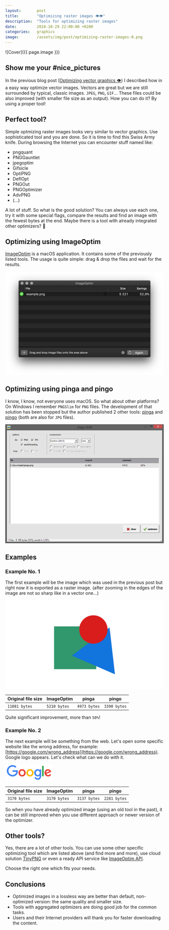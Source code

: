 ```yaml
---
layout:       post
title:        "Optimizing raster images 👁👁"
description:  "Tools for optimizing raster images"
date:         2018-10-29 22:00:00 +0200
categories:   graphics
image:        /assets/img/post/optimizing-raster-images-0.png
---
```


![Cover]({{ page.image }})

## Show me your #nice_pictures

In the previous blog post ([Optimizing vector graphics 👁](optimizing-vector-graphics)) I described how in a easy way optimize vector images. Vectors are great but we are still surrounded by typical, classic images. `JPEG`, `PNG`, `GIF`... These files could be also improved (with smaller file size as an output). How you can do it? By using a proper tool!

## Perfect tool?

Simple optmizing raster images looks very similar to vector graphics. Use sophisticated tool and you are done. So it is time to find this Swiss Army knife. During browsing the Internet you can encounter stuff named like:

- pngquant
- PNGGauntlet
- jpegoptim
- Gifsicle
- OptiPNG
- DeflOpt
- PNGOut
- PNGOptimizer
- AdvPNG
- (...)

A lot of stuff. So what is the good solution? You can always use each one, try it with some special flags, compare the results and find an image with the fewest bytes at the end. Maybe there is a tool with already integrated other optimizers? 🤔

## Optimizing using ImageOptim

[ImageOptim](https://imageoptim.com/mac) is a macOS application. It contains some of the previously listed tools. The usage is quite simple: drag & drop the files and wait for the results.

![ImageOptim](/assets/img/post/optimizing-raster-images-1.png)

## Optimizing using pinga and pingo

I know, I know, not everyone uses macOS. So what about other platforms? On Windows I remember `PNGSlim` for `PNG` files. The development of that solution has been stopped but the author published 2 other tools: [pinga](https://css-ig.net/pinga) and [pingo](https://css-ig.net/pingo) (both are also for `JPG` files).

![pinga](/assets/img/post/optimizing-raster-images-2.png)

## Examples

### Example No. 1

The first example will be the image which was used in the previous post but right now it is exported as a raster image. (after zooming in the edges of the image are not so sharp like in a vector one...)

![Example No. 1](/assets/img/post/optimizing-raster-images-3.png)

| Original file size  | ImageOptim   | pinga        | pingo        |
|---------------------|--------------|--------------|--------------|
| `11081 bytes`       | `5210 bytes` | `4973 bytes` | `3390 bytes` |

Quite significant improvement, more than `50%`!

### Example No. 2

The next example will be something from the web. Let's open some specific website like the wrong address, for example: [https://google.com/wrong_address](https://google.com/wrong_address). Google logo appears. Let's check what can we do with it.

![Example No. 2](/assets/img/post/optimizing-raster-images-4.png)

| Original file size | ImageOptim   | pinga        | pingo        |
|--------------------|--------------|--------------|--------------|
| `3170 bytes`       | `3170 bytes` | `3137 bytes` | `2281 bytes` |

So when you have already optimized image (using an old tool in the past), it can be still improved when you use different approach or newer version of the optimizer.

## Other tools?

Yes, there are a lot of other tools. You can use some other specific optimizing tool which are listed above (and find more and more), use cloud solution [TinyPNG](https://tinypng.com) or even a ready API service like [ImageOptim API](https://imageoptim.com/api/start).

Choose the right one which fits your needs.

## Conclusions

- Optimized images in a lossless way are better than default, non-optimized version: the same quality and smaller size.
- Tools with aggregated optimizers are doing good job for the common tasks.
- Users and their Internet providers will thank you for faster downloading the content.
